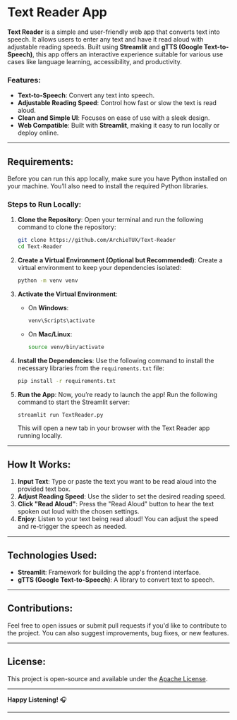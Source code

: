 # Text Reader App

**Text Reader** is a simple and user-friendly web app that converts text into speech. It allows users to enter any text and have it read aloud with adjustable reading speeds. Built using **Streamlit** and **gTTS (Google Text-to-Speech)**, this app offers an interactive experience suitable for various use cases like language learning, accessibility, and productivity.

### Features:
- **Text-to-Speech**: Convert any text into speech.
- **Adjustable Reading Speed**: Control how fast or slow the text is read aloud.
- **Clean and Simple UI**: Focuses on ease of use with a sleek design.
- **Web Compatible**: Built with **Streamlit**, making it easy to run locally or deploy online.

---

## Requirements:
Before you can run this app locally, make sure you have Python installed on your machine. You’ll also need to install the required Python libraries.

### Steps to Run Locally:

1. **Clone the Repository**:
   Open your terminal and run the following command to clone the repository:

   ```bash
   git clone https://github.com/ArchieTUX/Text-Reader
   cd Text-Reader
   
   ```

2. **Create a Virtual Environment (Optional but Recommended)**:
   Create a virtual environment to keep your dependencies isolated:

   ```bash
   python -m venv venv
   ```

3. **Activate the Virtual Environment**:
   - On **Windows**:
     ```bash
     venv\Scripts\activate
     ```
   - On **Mac/Linux**:
     ```bash
     source venv/bin/activate
     ```

4. **Install the Dependencies**:
   Use the following command to install the necessary libraries from the `requirements.txt` file:

   ```bash
   pip install -r requirements.txt
   ```

5. **Run the App**:
   Now, you’re ready to launch the app! Run the following command to start the Streamlit server:

   ```bash
   streamlit run TextReader.py
   ```

   This will open a new tab in your browser with the Text Reader app running locally.

---

## How It Works:
1. **Input Text**: Type or paste the text you want to be read aloud into the provided text box.
2. **Adjust Reading Speed**: Use the slider to set the desired reading speed.
3. **Click "Read Aloud"**: Press the "Read Aloud" button to hear the text spoken out loud with the chosen settings.
4. **Enjoy**: Listen to your text being read aloud! You can adjust the speed and re-trigger the speech as needed.

---

## Technologies Used:
- **Streamlit**: Framework for building the app's frontend interface.
- **gTTS (Google Text-to-Speech)**: A library to convert text to speech.
  
---

## Contributions:
Feel free to open issues or submit pull requests if you'd like to contribute to the project. You can also suggest improvements, bug fixes, or new features.

---

## License:
This project is open-source and available under the [Apache License](LICENSE).

---

**Happy Listening!** 🎧

---

